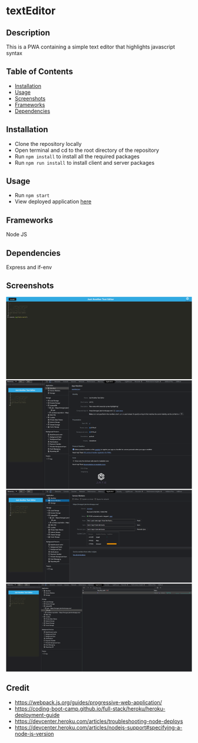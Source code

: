 # textEditor

## Description 
This is a PWA containing a simple text editor that highlights javascript syntax 
## Table of Contents 
- [Installation](#Installation)
- [Usage](#Usage)
- [Screenshots](#Screenshots)
- [Frameworks](#Frameworks)
- [Dependencies](#Dependencies)
## Installation
- Clone the repository locally
- Open terminal and cd to the root directory of the repository
- Run `npm install` to install all the required packages
- Run `npm run install` to install client and server packages 
## Usage 
- Run `npm start`
- View deployed application [here](https://tomygoi-jate.herokuapp.com/)
## Frameworks
Node JS 
## Dependencies
Express and if-env
## Screenshots 
![Screenshot1](./client/src/images/appHome.png)
![Screenshot2](./client/src/images/appManifest.png)
![Screenshot3](./client/src/images/appSW.png)
![Screenshot4](./client/src/images/appStorage.png)

## Credit
- https://webpack.js.org/guides/progressive-web-application/ 
- https://coding-boot-camp.github.io/full-stack/heroku/heroku-deployment-guide 
- https://devcenter.heroku.com/articles/troubleshooting-node-deploys
- https://devcenter.heroku.com/articles/nodejs-support#specifying-a-node-js-version 
